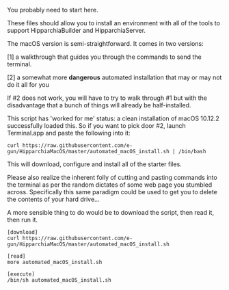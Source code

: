 You probably need to start here. 

These files should allow you to install an environment with all of the tools to support 
HipparchiaBuilder and HipparchiaServer.

The macOS version is semi-straightforward. It comes in two versions: 

[1] a walkthrough that guides you through the commands to send the terminal. 

[2] a somewhat more **dangerous** automated installation that may or may not do it all for you

If #2 does not work, you will have to try to walk through #1 but with the disadvantage
that a bunch of things will already be half-installed. 

This script has 'worked for me' status: a clean installation of macOS 10.12.2 successfully loaded this.
So if you want to pick door #2, launch Terminal.app and paste the following into it:

```
curl https://raw.githubusercontent.com/e-gun/HipparchiaMacOS/master/automated_macOS_install.sh | /bin/bash
```

This will download, configure and install all of the starter files.

Please also realize the inherent folly of cutting and pasting commands into the terminal
as per the random dictates of some web page you stumbled across. Specifically this same
paradigm could be used to get you to delete the contents of your hard drive...

A more sensible thing to do would be to download the script, then read it, then run it. 


```
[download]
curl https://raw.githubusercontent.com/e-gun/HipparchiaMacOS/master/automated_macOS_install.sh

[read]
more automated_macOS_install.sh

[execute]
/bin/sh automated_macOS_install.sh
```